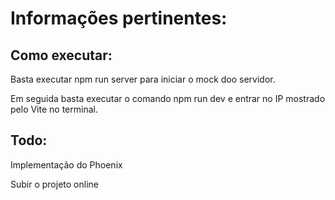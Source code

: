 # Informações pertinentes:

## Como executar:

Basta executar npm run server para iniciar o mock doo servidor.

Em seguida basta executar o comando
npm run dev e entrar no IP mostrado pelo Vite no terminal.

## Todo:

Implementação do Phoenix

Subir o projeto online
